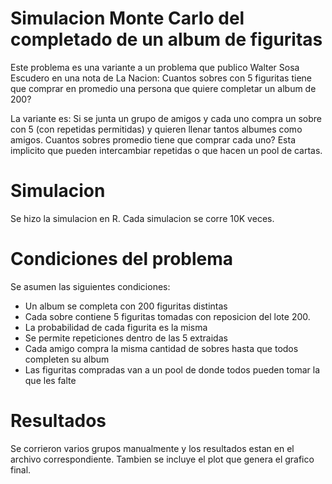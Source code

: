 # Simulacion Monte Carlo del completado de un album de figuritas

Este problema es una variante a un problema que publico Walter Sosa Escudero en una nota de La Nacion: Cuantos sobres con 5 figuritas tiene que comprar en promedio una persona que quiere completar un album de 200? 

La variante es: Si se junta un grupo de amigos y cada uno compra un sobre con 5 (con repetidas permitidas) y quieren llenar tantos albumes como amigos. Cuantos sobres promedio tiene que comprar cada uno? Esta implicito que pueden intercambiar repetidas o que hacen un pool de cartas.

# Simulacion
Se hizo la simulacion en R. Cada simulacion se corre 10K veces.

# Condiciones del problema
Se asumen las siguientes condiciones:
* Un album se completa con 200 figuritas distintas
* Cada sobre contiene 5 figuritas tomadas con reposicion del lote 200.
* La probabilidad de cada figurita es la misma
* Se permite repeticiones dentro de las 5 extraidas
* Cada amigo compra la misma cantidad de sobres hasta que todos completen su album
* Las figuritas compradas van a un pool de donde todos pueden tomar la que les falte

# Resultados
Se corrieron varios grupos manualmente y los resultados estan en el archivo correspondiente. Tambien se incluye el plot que genera el grafico final.
